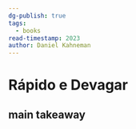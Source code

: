 ```yaml
---
dg-publish: true
tags:
  - books
read-timestamp: 2023
author: Daniel Kahneman
---
```


# Rápido e Devagar

## main takeaway